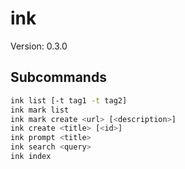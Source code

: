 # ink

Version: 0.3.0


## Subcommands

```bash
ink list [-t tag1 -t tag2]
ink mark list
ink mark create <url> [<description>]
ink create <title> [<id>]
ink prompt <title>
ink search <query>
ink index
```
